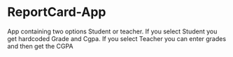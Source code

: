 # ReportCard-App
App containing two options Student or teacher. If you select Student you get hardcoded Grade and Cgpa. If you select Teacher you can enter grades and then get the CGPA 
